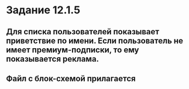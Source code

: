# Задание 12.1.5
## Для списка пользователей показывает приветствие по имени. Если пользователь не имеет премиум-подписки, то ему показывается реклама.
## Файл с блок-схемой прилагается
